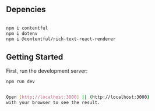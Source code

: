 ## Depencies
```bash

npm i contentful
npm i dotenv
npm i @contentful/rich-text-react-renderer
 ```

## Getting Started

First, run the development server:

```bash
npm run dev


Open [http://localhost:3000] || (http://localhost:3000) 
with your browser to see the result.

